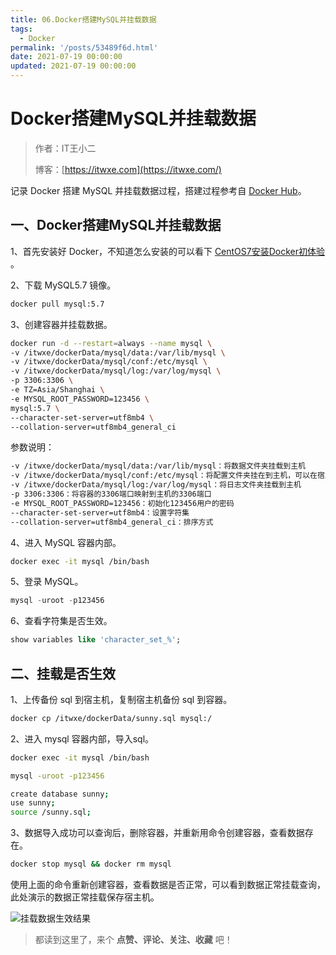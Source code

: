 ```yaml
---
title: 06.Docker搭建MySQL并挂载数据
tags:
  - Docker
permalink: '/posts/53489f6d.html'
date: 2021-07-19 00:00:00
updated: 2021-07-19 00:00:00
---
```


# Docker搭建MySQL并挂载数据

> 作者：IT王小二
>
> 博客：[https://itwxe.com](https://itwxe.com/)

记录 Docker 搭建 MySQL 并挂载数据过程，搭建过程参考自 [Docker Hub](https://registry.hub.docker.com/_/mysql)。

## 一、Docker搭建MySQL并挂载数据

1、首先安装好 Docker，不知道怎么安装的可以看下 [CentOS7安装Docker初体验](https://itwxe.com/posts/ca1638ad/) 。

2、下载 MySQL5.7 镜像。

```bash
docker pull mysql:5.7
```

3、创建容器并挂载数据。

```bash
docker run -d --restart=always --name mysql \
-v /itwxe/dockerData/mysql/data:/var/lib/mysql \
-v /itwxe/dockerData/mysql/conf:/etc/mysql \
-v /itwxe/dockerData/mysql/log:/var/log/mysql \
-p 3306:3306 \
-e TZ=Asia/Shanghai \
-e MYSQL_ROOT_PASSWORD=123456 \
mysql:5.7 \
--character-set-server=utf8mb4 \
--collation-server=utf8mb4_general_ci
```

参数说明：

```bash
-v /itwxe/dockerData/mysql/data:/var/lib/mysql：将数据文件夹挂载到主机
-v /itwxe/dockerData/mysql/conf:/etc/mysql：将配置文件夹挂在到主机，可以在宿主机放一份自定义 my.cnf文件，那么容器就会按自定义配置启动
-v /itwxe/dockerData/mysql/log:/var/log/mysql：将日志文件夹挂载到主机
-p 3306:3306：将容器的3306端口映射到主机的3306端口
-e MYSQL_ROOT_PASSWORD=123456：初始化123456用户的密码
--character-set-server=utf8mb4：设置字符集
--collation-server=utf8mb4_general_ci：排序方式
```

4、进入 MySQL 容器内部。

```bash
docker exec -it mysql /bin/bash
```

5、登录 MySQL。

```sql
mysql -uroot -p123456
```

6、查看字符集是否生效。

```sql
show variables like 'character_set_%';
```

## 二、挂载是否生效

1、上传备份 sql 到宿主机，复制宿主机备份 sql 到容器。

```bash
docker cp /itwxe/dockerData/sunny.sql mysql:/
```

2、进入 mysql 容器内部，导入sql。

```bash
docker exec -it mysql /bin/bash

mysql -uroot -p123456

create database sunny;
use sunny;
source /sunny.sql;
```

3、数据导入成功可以查询后，删除容器，并重新用命令创建容器，查看数据存在。

```bash
docker stop mysql && docker rm mysql
```

使用上面的命令重新创建容器，查看数据是否正常，可以看到数据正常挂载查询，此处演示的数据正常挂载保存宿主机。

![挂载数据生效结果](https://img.itwxe.com/i/2021/08/45e38dc2ce42e.png)

> 都读到这里了，来个 **点赞、评论、关注、收藏** 吧！
